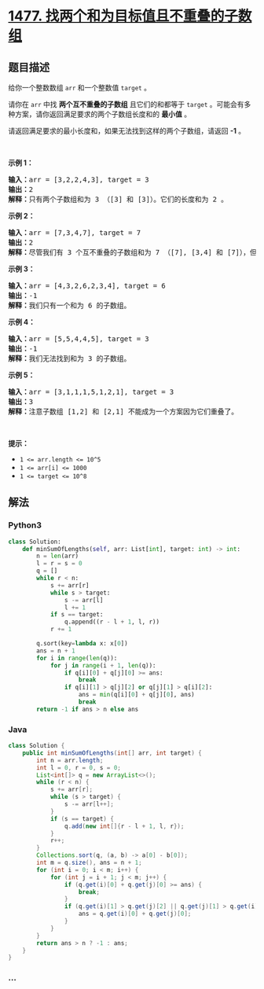 # [1477. 找两个和为目标值且不重叠的子数组](https://leetcode-cn.com/problems/find-two-non-overlapping-sub-arrays-each-with-target-sum)



## 题目描述

<!-- 这里写题目描述 -->

<p>给你一个整数数组&nbsp;<code>arr</code> 和一个整数值&nbsp;<code>target</code>&nbsp;。</p>

<p>请你在 <code>arr</code>&nbsp;中找 <strong>两个互不重叠的子数组</strong>&nbsp;且它们的和都等于&nbsp;<code>target</code>&nbsp;。可能会有多种方案，请你返回满足要求的两个子数组长度和的 <strong>最小值</strong> 。</p>

<p>请返回满足要求的最小长度和，如果无法找到这样的两个子数组，请返回 <strong>-1</strong>&nbsp;。</p>

<p>&nbsp;</p>

<p><strong>示例 1：</strong></p>

<pre><strong>输入：</strong>arr = [3,2,2,4,3], target = 3
<strong>输出：</strong>2
<strong>解释：</strong>只有两个子数组和为 3 （[3] 和 [3]）。它们的长度和为 2 。
</pre>

<p><strong>示例 2：</strong></p>

<pre><strong>输入：</strong>arr = [7,3,4,7], target = 7
<strong>输出：</strong>2
<strong>解释：</strong>尽管我们有 3 个互不重叠的子数组和为 7 （[7], [3,4] 和 [7]），但我们会选择第一个和第三个子数组，因为它们的长度和 2 是最小值。
</pre>

<p><strong>示例 3：</strong></p>

<pre><strong>输入：</strong>arr = [4,3,2,6,2,3,4], target = 6
<strong>输出：</strong>-1
<strong>解释：</strong>我们只有一个和为 6 的子数组。
</pre>

<p><strong>示例 4：</strong></p>

<pre><strong>输入：</strong>arr = [5,5,4,4,5], target = 3
<strong>输出：</strong>-1
<strong>解释：</strong>我们无法找到和为 3 的子数组。
</pre>

<p><strong>示例 5：</strong></p>

<pre><strong>输入：</strong>arr = [3,1,1,1,5,1,2,1], target = 3
<strong>输出：</strong>3
<strong>解释：</strong>注意子数组 [1,2] 和 [2,1] 不能成为一个方案因为它们重叠了。
</pre>

<p>&nbsp;</p>

<p><strong>提示：</strong></p>

<ul>
	<li><code>1 &lt;= arr.length &lt;= 10^5</code></li>
	<li><code>1 &lt;= arr[i] &lt;= 1000</code></li>
	<li><code>1 &lt;= target &lt;= 10^8</code></li>
</ul>


## 解法

<!-- 这里可写通用的实现逻辑 -->

<!-- tabs:start -->

### **Python3**

<!-- 这里可写当前语言的特殊实现逻辑 -->

```python
class Solution:
    def minSumOfLengths(self, arr: List[int], target: int) -> int:
        n = len(arr)
        l = r = s = 0
        q = []
        while r < n:
            s += arr[r]
            while s > target:
                s -= arr[l]
                l += 1
            if s == target:
                q.append((r - l + 1, l, r))
            r += 1

        q.sort(key=lambda x: x[0])
        ans = n + 1
        for i in range(len(q)):
            for j in range(i + 1, len(q)):
                if q[i][0] + q[j][0] >= ans:
                    break
                if q[i][1] > q[j][2] or q[j][1] > q[i][2]:
                    ans = min(q[i][0] + q[j][0], ans)
                    break
        return -1 if ans > n else ans
```

### **Java**

<!-- 这里可写当前语言的特殊实现逻辑 -->

```java
class Solution {
    public int minSumOfLengths(int[] arr, int target) {
        int n = arr.length;
        int l = 0, r = 0, s = 0;
        List<int[]> q = new ArrayList<>();
        while (r < n) {
            s += arr[r];
            while (s > target) {
                s -= arr[l++];
            }
            if (s == target) {
                q.add(new int[]{r - l + 1, l, r});
            }
            r++;
        }
        Collections.sort(q, (a, b) -> a[0] - b[0]);
        int m = q.size(), ans = n + 1;
        for (int i = 0; i < m; i++) {
            for (int j = i + 1; j < m; j++) {
                if (q.get(i)[0] + q.get(j)[0] >= ans) {
                    break;
                }
                if (q.get(i)[1] > q.get(j)[2] || q.get(j)[1] > q.get(i)[2]) {
                    ans = q.get(i)[0] + q.get(j)[0];
                }
            }
        }
        return ans > n ? -1 : ans;
    }
}
```

### **...**

```

```

<!-- tabs:end -->
